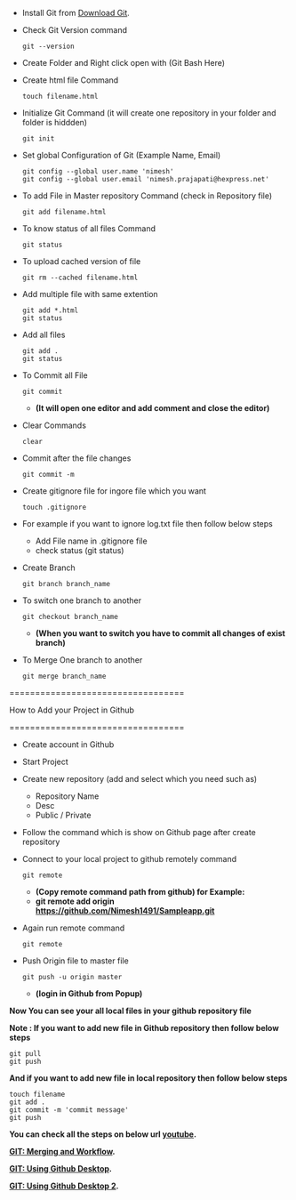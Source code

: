 -	Install Git from [Download Git](https://git-scm.com/download/win).

-	Check Git Version command
	```
	git --version
	```
-	Create Folder and Right click open with (Git Bash Here)

-	Create html file Command
	```
	touch filename.html
	```

-	Initialize Git Command (it will create one repository in your folder and folder is hiddden)
	```
	git init
	```

-	Set global Configuration of Git (Example Name, Email)
	```
	git config --global user.name 'nimesh'
	git config --global user.email 'nimesh.prajapati@hexpress.net'
	```

-	To add File in Master repository Command (check in Repository file)
	```
	git add filename.html
	```

-	To know status of all files Command
	```
	git status
	```

-	To upload cached version of file
	```
	git rm --cached filename.html
	```

-	Add multiple file with same extention
	```
	git add *.html
	git status
	```
	
-	Add all files
	```
	git add .
	git status
	```

-	To Commit all File
	```
	git commit
	```
	-	**(It will open one editor and add comment and close the editor)**
	
-	Clear Commands
	```
	clear
	```

-	Commit after the file changes
	```
	git commit -m
	```
	
-	Create gitignore file for ingore file which you want
	```
	touch .gitignore
	```
	
-	For example if you want to ignore log.txt file then follow below steps
	-	Add File name in .gitignore file
	-	check status (git status)

-	Create Branch
	```
	git branch branch_name
	```
	
-	To switch one branch to another
	```
	git checkout branch_name
	```
	-	**(When you want to switch you have to commit all changes of exist branch)**

-	To Merge One branch to another
	```
	git merge branch_name
	```


==================================

How to Add your Project in Github

==================================

-	Create account in Github
-	Start Project
-	Create new repository (add and select which you need such as)
	-	Repository Name
	-	Desc
	-	Public / Private
-	Follow the command which is show on Github page after create repository

-	Connect to your local project to github remotely command
	```
	git remote
	```
	-	**(Copy remote command path from github) for Example:**
	-	**git remote add origin https://github.com/Nimesh1491/Sampleapp.git**
	
-	Again run remote command
	```
	git remote
	```
	
-	Push Origin file to master file
	```
	git push -u origin master
	```
	-	**(login in Github from Popup)**

**Now You can see your all local files in your github repository file**

**Note :  If you want to add new file in Github repository then follow below steps**
```
git pull
git push
```

**And if you want to add new file in local repository then follow below steps**
```
touch filename
git add .
git commit -m 'commit message'
git push
```

**You can check all the steps on below url [youtube](https://www.youtube.com/watch?v=SWYqp7iY_Tc).**

**[GIT: Merging and Workflow](https://www.youtube.com/watch?v=0iuqXh0oojo).**

**[GIT: Using Github Desktop](https://www.youtube.com/watch?v=ci3W1T88mzw).**

**[GIT: Using Github Desktop 2](https://www.youtube.com/watch?v=yXY3f9jw7fg).**
